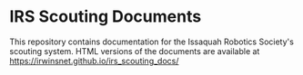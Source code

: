 # IRS Scouting Documents
This repository contains documentation for the Issaquah Robotics Society's
scouting system. HTML versions of the documents are available at
https://irwinsnet.github.io/irs_scouting_docs/
